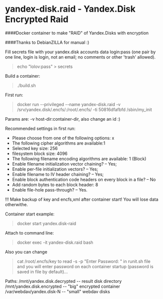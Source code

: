 # yandex-disk.raid - Yandex.Disk Encrypted Raid
####Docker container to make "RAID" of Yandex.Disks with encryption

####Thanks to DebianZILLA for manual :)

Fill secrets file with your yandex.disk accounts data
login:pass (one pair by one line, login is login, not an email; no comments or other 'trash' allowed).
> echo "lolov:pass" > secrets

Build a container:
> ./build.sh

First run:
> docker run --privileged --name yandex-disk.raid -v /srv/yandex.disk/.encfs/:/root/.encfs/ -ti 50816dfafbfd /sbin/my_init

Params are: -v host-dir:container-dir, also change an id :)

Recommended settings in first run:
* Please choose from one of the following options: x
* The following cipher algorithms are available:1
* Selected key size: 256
* filesystem block size: 4096
* The following filename encoding algorithms are available: 1 (Block)
* Enable filename initialization vector chaining? – Yes;
* Enable per-file initialization vectors? – Yes;
* Enable filename to IV header chaining? – Yes;
* Enable block authentication code headers on every block in a file? – No
* Add random bytes to each block header: 8
* Enable file-hole pass-through? – Yes.

!!! Make backup of key and encfs,xml after container start! You will lose data otherwithe.

Container start example:
> docker start yandex.disk-raid

Attach to command line:
> docker exec -it yandex-disk.raid bash

Also you can change 
> cat /root/.encfs/key
to
> read -s -p "Enter Password: "
in runit.sh file and you will enter password on each container startup (password is saved in file by default)...

Paths:
/mnt/yandex.disk.decrypted -- result disk directory
/mnt/yandex.disk.encrypted -- "big" encrypted container
/var/webdav/yandex.disk-N -- "small" webdav disks
